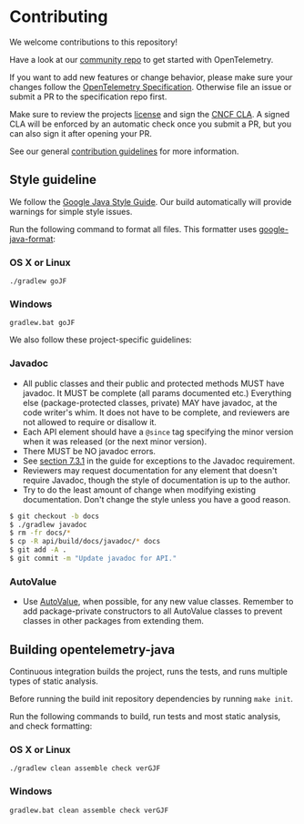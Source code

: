 # Contributing

We welcome contributions to this repository!

Have a look at our [community repo](https://github.com/open-telemetry/community) to get started with OpenTelemetry.

If you want to add new features or change behavior, please make sure your changes follow the [OpenTelemetry Specification](https://github.com/open-telemetry/opentelemetry-specification).
Otherwise file an issue or submit a PR to the specification repo first.

Make sure to review the projects [license](LICENSE) and sign the [CNCF CLA](https://identity.linuxfoundation.org/projects/cncf).
A signed CLA will be enforced by an automatic check once you submit a PR, but you can also sign it after opening your PR.

See our general [contribution guidelines](https://github.com/open-telemetry/community/blob/master/CONTRIBUTING.md) for more information.

## Style guideline

We follow the [Google Java Style
Guide](https://google.github.io/styleguide/javaguide.html). Our build
automatically will provide warnings for simple style issues.

Run the following command to format all files. This formatter uses
[google-java-format](https://github.com/google/google-java-format):

### OS X or Linux

`./gradlew goJF`

### Windows

`gradlew.bat goJF`

We also follow these project-specific guidelines:

### Javadoc

* All public classes and their public and protected methods MUST have javadoc.
  It MUST be complete (all params documented etc.) Everything else
  (package-protected classes, private) MAY have javadoc, at the code writer's
  whim. It does not have to be complete, and reviewers are not allowed to
  require or disallow it.
* Each API element should have a `@since` tag specifying the minor version when
  it was released (or the next minor version).
* There MUST be NO javadoc errors.
* See [section
  7.3.1](https://google.github.io/styleguide/javaguide.html#s7.3.1-javadoc-exception-self-explanatory)
  in the guide for exceptions to the Javadoc requirement.
* Reviewers may request documentation for any element that doesn't require
  Javadoc, though the style of documentation is up to the author.
* Try to do the least amount of change when modifying existing documentation.
  Don't change the style unless you have a good reason.

``` sh
$ git checkout -b docs
$ ./gradlew javadoc
$ rm -fr docs/*
$ cp -R api/build/docs/javadoc/* docs
$ git add -A .
$ git commit -m "Update javadoc for API."
```

### AutoValue

* Use [AutoValue](https://github.com/google/auto/tree/master/value), when
  possible, for any new value classes. Remember to add package-private
  constructors to all AutoValue classes to prevent classes in other packages
  from extending them.

## Building opentelemetry-java

Continuous integration builds the project, runs the tests, and runs multiple
types of static analysis.

Before running the build init repository dependencies by running `make init`.

Run the following commands to build, run tests and most static analysis, and
check formatting:

### OS X or Linux

`./gradlew clean assemble check verGJF`

### Windows

`gradlew.bat clean assemble check verGJF`
